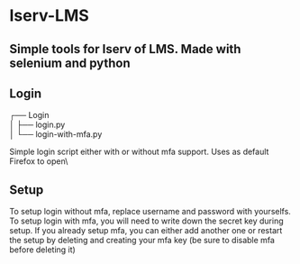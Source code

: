 # Iserv-LMS
 
## Simple tools for Iserv of LMS. Made with selenium and python

## Login
┌── Login\
 │   ├── login.py\
 │   └── login-with-mfa.py

Simple login script either with or without mfa support. Uses as default Firefox to open\

## Setup

To setup login without mfa, replace username and password with yourselfs.\
To setup login with mfa, you will need to write down the secret key during setup. If you already setup mfa, you can either add another one or restart the setup by deleting and creating your mfa key (be sure to disable mfa before deleting it)